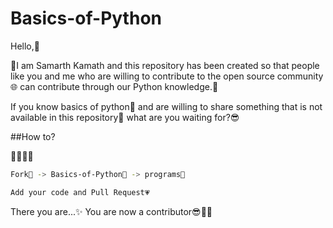 # Basics-of-Python
Hello,👋

👨I am Samarth Kamath and this repository has been created so that people like you and me who are willing to contribute to the open source community🌐 can contribute through our Python knowledge.🐍

If you know basics of python🐍 and are willing to share something that is not available in this repository🙋‍ what are you waiting for?😎

##How to?

👨‍💻👩‍💻
```bash
Fork🍴 -> Basics-of-Python🐍 -> programs📁

Add your code and Pull Request💗
```

There you are...✨ You are now a contributor😎🥳🥳
